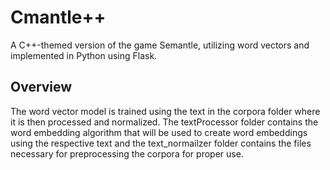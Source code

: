 # Cmantle++

A C++-themed version of the game Semantle, utilizing word vectors and implemented in Python using Flask. 

## Overview
The word vector model is trained using the text in the corpora folder where it is then processed and normalized. The textProcessor folder contains the word embedding algorithm that will be used to create word embeddings using the respective text and the text_normailzer folder contains the files necessary for preprocessing the corpora for proper use.
